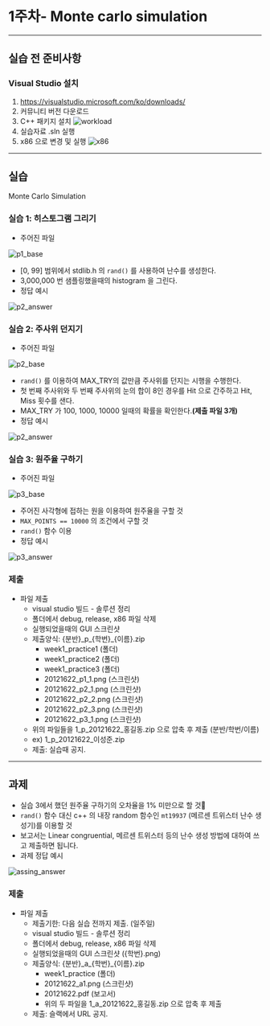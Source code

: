 # 1주차- Monte carlo simulation

---

## 실습 전 준비사항
### Visual Studio 설치
1. https://visualstudio.microsoft.com/ko/downloads/
2. 커뮤니티 버전 다운로드
3. C++ 패키지 설치 ![workload](./img/workload.png)
4. 실습자료 .sln 실행
5. x86 으로 변경 및 실행 ![x86](./img/x86.png)

---
## 실습
Monte Carlo Simulation

### 실습 1: 히스토그램 그리기
- 주어진 파일 

![p1_base](./img/p1_base.png)
- [0, 99] 범위에서 stdlib.h 의 ```rand()``` 를 사용하여 난수를 생성한다.
- 3,000,000 번 샘플링했을때의 histogram 을 그린다.
- 정답 예시 

![p2_answer](./img/p1_answer.png)

### 실습 2: 주사위 던지기
- 주어진 파일 

![p2_base](./img/p2_base.png)
- ```rand()``` 를 이용하여 MAX_TRY의 값만큼 주사위를 던지는 시행을 수행한다.
- 첫 번째 주사위와 두 번째 주사위의 눈의 합이 8인 경우를 Hit 으로 간주하고 Hit, Miss 횟수를 샌다.
- MAX_TRY 가 100, 1000, 10000 일때의 확률을 확인한다.**(제출 파일 3개)**
- 정답 예시 

![p2_answer](./img/p2_answer.png)

### 실습 3: 원주율 구하기
- 주어진 파일 

![p3_base](./img/p3_base.png)
- 주어진 사각형에 접하는 원을 이용하여 원주율을 구할 것
- ```MAX_POINTS == 10000``` 의 조건에서 구할 것
- ```rand()``` 함수 이용
- 정답 예시 

![p3_answer](./img/p3_answer.png)

### 제출
- 파일 제출
    - visual studio 빌드 - 솔루션 정리
    - 폴더에서 debug, release, x86 파일 삭제
    - 실행되었을때의 GUI 스크린샷
    - 제출양식: {분반}\_p\_{학번}\_{이름}.zip 
        - week1_practice1 (폴더)
        - week1_practice2 (폴더) 
        - week1_practice3 (폴더)
        - 20121622_p1_1.png (스크린샷)
        - 20121622_p2_1.png (스크린샷)
        - 20121622_p2_2.png (스크린샷)
        - 20121622_p2_3.png (스크린샷)
        - 20121622_p3_1.png (스크린샷)
    - 위의 파일들을 1_p_20121622_홍길동.zip 으로 압축 후 제출 (분반/학번/이름)
    - ex) 1_p_20121622_이성준.zip
    - 제출: 실습때 공지.
---
## 과제
- 실습 3에서 했던 원주율 구하기의 오차율을 1% 미만으로 할 것
- ```rand()``` 함수 대신 c++ 의 내장 random 함수인 ```mt19937``` (메르센 트위스터 난수 생성기)를 이용할 것
- 보고서는 Linear congruential, 메르센 트위스터 등의 난수 생성 방법에 대하여 쓰고 제출하면 됩니다.
- 과제 정답 예시 

![assing_answer](./img/assign_answer.png)
### 제출
- 파일 제출
    - 제출기한: 다음 실습 전까지 제출. (일주일)
    - visual studio 빌드 - 솔루션 정리
    - 폴더에서 debug, release, x86 파일 삭제
    - 실행되었을때의 GUI 스크린샷 ({학번}.png)
    - 제출양식: {분반}\_a\_{학번}\_{이름}.zip 
        - week1_practice (폴더)
        - 20121622_a1.png (스크린샷)
        - 20121622.pdf (보고서)
        - 위의 두 파일을 1_a_20121622_홍길동.zip 으로 압축 후 제출
    - 제출: 슬랙에서 URL 공지.
